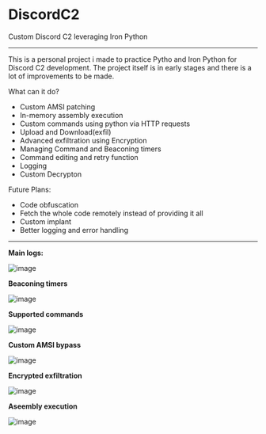 # DiscordC2
Custom Discord C2 leveraging Iron Python
<hr>
This is a personal project i made to practice Pytho and Iron Python for Discord C2 development. The project itself is in early stages and there is a lot of improvements to be made.
<p></p>

What can it do?
- Custom AMSI patching
- In-memory assembly execution
- Custom commands using python via HTTP requests
- Upload and Download(exfil)
- Advanced exfiltration using Encryption
- Managing Command and Beaconing timers
- Command editing and retry function
- Logging
- Custom Decrypton

Future Plans:
- Code obfuscation
- Fetch the whole code remotely instead of providing it all
- Custom implant
- Better logging and error handling
<hr>

<p><b>Main logs:</b></p>

![image](https://github.com/user-attachments/assets/86fbd18c-9a06-4cca-a094-e236198054e5)

<p><b>Beaconing timers</b></p>

![image](https://github.com/user-attachments/assets/7b4b6c66-051e-402c-8c89-b537ee85b99e)

<p><b>Supported commands</b></p>

![image](https://github.com/user-attachments/assets/8c2f8e07-ebb8-497b-b67f-4499a32fd67c)

<p><b>Custom AMSI bypass</b></p>

![image](https://github.com/user-attachments/assets/c6cd3966-2e44-4561-b8d4-d89ab65592d1)

<p><b>Encrypted exfiltration</b></p>

![image](https://github.com/user-attachments/assets/50f95af3-6bb2-4581-8793-e3344196852d)

<p><b>Aseembly execution</b></p>

![image](https://github.com/user-attachments/assets/3e18943c-2156-4490-8cf0-c09d4292e212)
